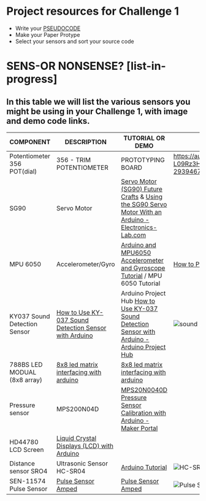 # Project resources for Challenge 1
* Write your [PSEUDOCODE](../PSEUDOCODE/)
* Make your Paper Protype
* Select your sensors and sort your source code


# SENS-OR NONSENSE? [list-in-progress]

## In this table we will list the various sensors you might be using in your Challenge 1, with image and demo code links.
COMPONENT | DESCRIPTION | TUTORIAL OR DEMO | LINK | IMAGE
----------------------- |----------------------- |----------------------- |-----------------------  |-----------------------
Potentiometer 356	POT(dial)	|	356 - TRIM POTENTIOMETER | PROTOTYPING BOARD | https://au.element14.com/adafruit-industries/356/trim-potentiometer-prototyping/dp/2409352?gclid=CjwKCAjwoduRBhA4EiwACL5RP2no3KqIhH-Wm-JqUgkVG1SVayxoJPXr-L09Rz3HlCEgO9jgB5QILBoCc60QAvD_BwE&mckv=_dc%7Cpcrid%7C501152839127%7Cpkw%7C%7Cpmt%7C%7Cslid%7C%7Cproduct%7C2409352%7Cpgrid%7C123988903131%7Cptaid%7Cpla-293946777986%7C&CMP=KNC-GAU-GEN-SMART-SHOPPING	| 
SG90	|	Servo Motor	|	[Servo Motor (SG90) Future Crafts](https://futurecrafts.com.au/product/servo-motor-sg90/)	& [Using the SG90 Servo Motor With an Arduino - Electronics-Lab.com](https://www.electronics-lab.com/project/using-sg90-servo-motor-arduino/) | 
MPU 6050 	|	Accelerometer/Gyro	|	[Arduino and MPU6050 Accelerometer and Gyroscope Tutorial](https://howtomechatronics.com/tutorials/arduino/arduino-and-mpu6050-accelerometer-and-gyroscope-tutorial) /	MPU 6050 Tutorial | [How to Program MPU 6050 With Arduino](https://create.arduino.cc/projecthub/MissionCritical/mpu-6050-tutorial-how-to-program-mpu-6050-with-arduino-aee39a) | 
KY037	Sound Detection Sensor	|	[How to Use KY-037 Sound Detection Sensor with Arduino](https://create.arduino.cc/projecthub/electropeak/how-to-use-ky-037-sound-detection-sensor-with-arduino-a757a7) | Arduino Project Hub	[How to Use KY-037 Sound Detection Sensor with Arduino - Arduino Project Hub](https://create.arduino.cc/projecthub/electropeak/how-to-use-ky-037-sound-detection-sensor-with-arduino-a757a7) | ![sound sensor](https://cdn-global-hk.hobbyking.com/media/catalog/product/cache/1/image/660x415/17f82f742ffe127f42dca9de82fb58b1/legacy/catalog/84749_high.jpg)
788BS	LED MODUAL (8x8 array)	|	[8x8 led matrix interfacing with arduino](https://create.arduino.cc/projecthub/shahbaz75sb/8x8-led-matrix-interfacing-with-arduino-daec65)	|	[8x8 led matrix interfacing with arduino](https://www.hackster.io/shahbaz75sb/8x8-led-matrix-interfacing-with-arduino-daec65)	
Pressure sensor	| MPS200N04D | [MPS20N0040D Pressure Sensor Calibration with Arduino - Maker Portal](https://makersportal.com/blog/2020/6/4/mps20n0040d-pressure-sensor-calibration-with-arduino#calibration)
HD44780 LCD Screen | [Liquid Crystal Displays (LCD) with Arduino](https://docs.arduino.cc/learn/electronics/lcd-displays)
Distance sensor SRO4 | Ultrasonic Sensor HC-SR04 | [Arduino Tutorial](https://create.arduino.cc/projecthub/abdularbi17/ultrasonic-sensor-hc-sr04-with-arduino-tutorial-327ff6) | ![HC-SRO4](https://core-electronics.com.au/media/catalog/product/cache/1/image/650x650/fe1bcd18654db18f328c2faaaf3c690a/d/e/device6_1000.jpg)				
SEN-11574	Pulse Sensor | [Pulse Sensor Amped](https://www.adafruit.com/product/1093#description) | [Pulse Sensor Amped](https://github.com/WorldFamousElectronics/PulseSensor_Amped_Arduino!) | ![Pulse Sensor](https://cdn.shopify.com/s/files/1/0100/6632/files/PulseSensorAmpedFinger-web_2_fafe5128-1f70-407f-8fc4-245ca5bfd88d_600x600.jpg?v=1491758972)
